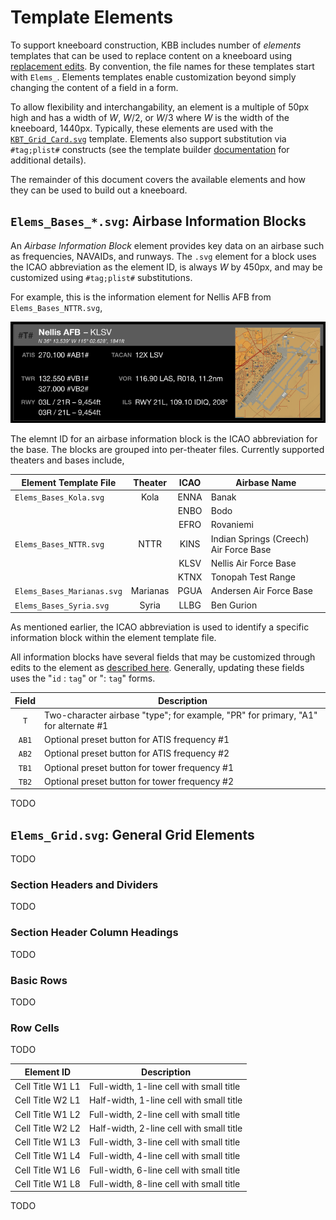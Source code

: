 # Template Elements

To support kneeboard construction, KBB includes number of *elements* templates that can be used
to replace content on a kneeboard using
[replacement edits](../README.md#specifying-edits).
By convention, the file names for these templates start with `Elems_`. Elements templates enable customization beyond simply changing the content of a field in a form.

To allow flexibility and interchangability, an element is a multiple of 50px high and has a
width of *W*, *W*/2, or *W*/3 where *W* is the width of the kneeboard, 1440px. Typically, these elements are used with the
[`KBT_Grid_Card.svg`](../templates/KBT_Grid_Card.svg)
template. Elements also support substitution via `#tag;plist#` constructs (see the template builder
[documentation](Tmplt_Builder_Guide.md)
for additional details).

The remainder of this document covers the available elements and how they can be used to build
out a kneeboard.

## `Elems_Bases_*.svg`: Airbase Information Blocks

An *Airbase Information Block* element provides key data on an airbase such as frequencies,
NAVAIDs, and runways. The `.svg` element for a block uses the ICAO abbreviation as the element
ID, is always *W* by 450px, and may be customized using `#tag;plist#` substitutions.

For example, this is the information element for Nellis AFB from
`Elems_Bases_NTTR.svg`,

![](images/Elem_Base_Example.png)

The elemnt ID for an airbase information block is the ICAO abbreviation for the base. The
blocks are grouped into per-theater files. Currently supported theaters and bases include,

| Element Template File     | Theater  | ICAO | Airbase Name |
|---------------------------|:--------:|:----:|--------------|
|`Elems_Bases_Kola.svg`     | Kola     | ENNA | Banak
|                           |          | ENBO | Bodo
|                           |          | EFRO | Rovaniemi
|`Elems_Bases_NTTR.svg`     | NTTR     | KINS | Indian Springs (Creech) Air Force Base
|                           |          | KLSV | Nellis Air Force Base
|                           |          | KTNX | Tonopah Test Range
|`Elems_Bases_Marianas.svg` | Marianas | PGUA | Andersen Air Force Base
|`Elems_Bases_Syria.svg`    | Syria    | LLBG | Ben Gurion

As mentioned earlier, the ICAO abbreviation is used to identify a specific
information block within the element template file.

All information blocks have several fields that may be customized through edits to the element
as
[described here](TODO_LINK#specifying-edits).
Generally, updating these fields uses the "`id`&nbsp;:&nbsp;`tag`" or ":&nbsp;`tag`" forms.

|Field  |Description|
|:-----:|-----------|
| `T`   | Two-character airbase "type"; for example, "PR" for primary, "A1" for alternate #1
| `AB1` | Optional preset button for ATIS frequency #1
| `AB2` | Optional preset button for ATIS frequency #2
| `TB1` | Optional preset button for tower frequency #1
| `TB2` | Optional preset button for tower frequency #2

TODO

## `Elems_Grid.svg`: General Grid Elements

TODO

### Section Headers and Dividers

TODO

### Section Header Column Headings

TODO

### Basic Rows

TODO

### Row Cells

TODO

|Element ID|Description|
|:--------:|-----------|
|Cell Title W1 L1 | Full-width, 1-line cell with small title
|Cell Title W2 L1 | Half-width, 1-line cell with small title
|Cell Title W1 L2 | Full-width, 2-line cell with small title
|Cell Title W2 L2 | Half-width, 2-line cell with small title
|Cell Title W1 L3 | Full-width, 3-line cell with small title
|Cell Title W1 L4 | Full-width, 4-line cell with small title
|Cell Title W1 L6 | Full-width, 6-line cell with small title
|Cell Title W1 L8 | Full-width, 8-line cell with small title

TODO